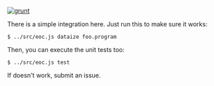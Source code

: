 [![grunt](https://github.com/objectionary/eoc/actions/workflows/itest.yml/badge.svg)](https://github.com/objectionary/eoc/actions/workflows/itest.yml)

There is a simple integration here. Just run this to make sure
it works:

```
$ ../src/eoc.js dataize foo.program
```

Then, you can execute the unit tests too:

```
$ ../src/eoc.js test
```

If doesn't work, submit an issue.